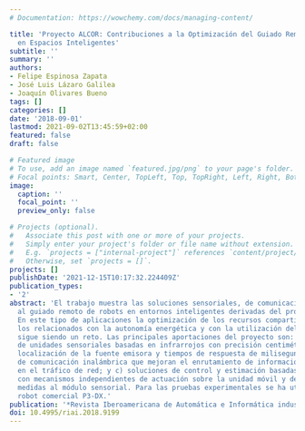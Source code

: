 ```yaml
---
# Documentation: https://wowchemy.com/docs/managing-content/

title: 'Proyecto ALCOR: Contribuciones a la Optimización del Guiado Remoto de Robots
  en Espacios Inteligentes'
subtitle: ''
summary: ''
authors:
- Felipe Espinosa Zapata
- José Luis Lázaro Galilea
- Joaquín Olivares Bueno
tags: []
categories: []
date: '2018-09-01'
lastmod: 2021-09-02T13:45:59+02:00
featured: false
draft: false

# Featured image
# To use, add an image named `featured.jpg/png` to your page's folder.
# Focal points: Smart, Center, TopLeft, Top, TopRight, Left, Right, BottomLeft, Bottom, BottomRight.
image:
  caption: ''
  focal_point: ''
  preview_only: false

# Projects (optional).
#   Associate this post with one or more of your projects.
#   Simply enter your project's folder or file name without extension.
#   E.g. `projects = ["internal-project"]` references `content/project/deep-learning/index.md`.
#   Otherwise, set `projects = []`.
projects: []
publishDate: '2021-12-15T10:17:32.224409Z'
publication_types:
- '2'
abstract: 'El trabajo muestra las soluciones sensoriales, de comunicaciones y control,
  al guiado remoto de robots en entornos inteligentes derivadas del proyecto ALCOR.
  En este tipo de aplicaciones la optimización de los recursos compartidos, especialmente
  los relacionados con la autonomía energética y con la utilización del canal inalámbrico,
  sigue siendo un reto. Las principales aportaciones del proyecto son: a) desarrollo
  de unidades sensoriales basadas en infrarrojos con precisión centimétrica en la
  localización de la fuente emisora y tiempos de respuesta de milisegundos; b) soluciones
  de comunicación inalámbrica que mejoran el enrutamiento de información y la homogeneización
  en el tráfico de red; y c) soluciones de control y estimación basadas en eventos
  con mecanismos independientes de actuación sobre la unidad móvil y de petición de
  medidas al módulo sensorial. Para las pruebas experimentales se ha utilizado el
  robot comercial P3-DX.'
publication: '*Revista Iberoamericana de Automática e Informática industrial*'
doi: 10.4995/riai.2018.9199
---
```

